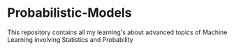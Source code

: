 # Probabilistic-Models
This repository contains all my learning's about advanced topics of Machine Learning involving Statistics and Probability
